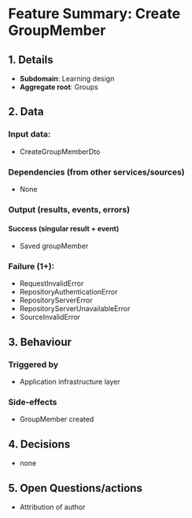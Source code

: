 # Feature Summary: Create GroupMember

## 1. Details

- **Subdomain**: Learning design
- **Aggregate root**: Groups

## 2. Data
### Input data:

- CreateGroupMemberDto

### Dependencies (from other services/sources)

- None

### Output (results, events, errors)

#### Success (singular result + event)

- Saved groupMember

### Failure (1+):

- RequestInvalidError
- RepositoryAuthenticationError
- RepositoryServerError
- RepositoryServerUnavailableError
- SourceInvalidError

## 3. Behaviour

### Triggered by

- Application infrastructure layer

### Side-effects

- GroupMember created

## 4. Decisions

- none

## 5. Open Questions/actions

- Attribution of author

